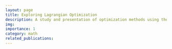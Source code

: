 ```yaml
---
layout: page
title: Exploring Lagrangian Optimization
description: A study and presentation of optimization methods using the Lagrangian function.
img: 
importance: 1
category: math
related_publications:
---
```


